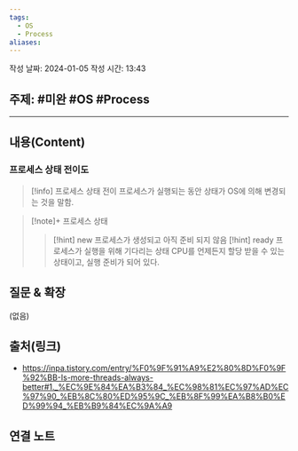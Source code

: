```yaml
---
tags:
  - OS
  - Process
aliases:
---
```

작성 날짜: 2024-01-05
작성 시간: 13:43

## 주제: #미완 #OS #Process 

----
## 내용(Content)
### 프로세스 상태 전이도



>[!info] 프로세스 상태 전이
>프로세스가 실행되는 동안 상태가 OS에 의해 변경되는 것을 말함.

>[!note]+ 프로세스 상태
>>[!hint] new
>>프로세스가 생성되고 아직 준비 되지 않음
>>[!hint] ready
>>프로세스가 실행을 위해 기다리는 상태
>>CPU를 언제든지 할당 받을 수 있는 상태이고, 실행 준비가 되어 있다.




## 질문 & 확장

(없음)

## 출처(링크)
- https://inpa.tistory.com/entry/%F0%9F%91%A9%E2%80%8D%F0%9F%92%BB-Is-more-threads-always-better#1._%EC%9E%84%EA%B3%84_%EC%98%81%EC%97%AD%EC%97%90_%EB%8C%80%ED%95%9C_%EB%8F%99%EA%B8%B0%ED%99%94_%EB%B9%84%EC%9A%A9

## 연결 노트










